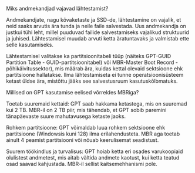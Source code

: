 Miks andmekandjad vajavad lähtestamist?

Andmekandjate, nagu kõvaketaste ja SSD-de, lähtestamine on vajalik, et neid saaks arvutis ära tunda ja neile faile salvestada. Uus andmekandja on justkui tühi leht, millel puuduvad failide salvestamiseks vajalikud struktuurid ja juhised. Lähtestamisel muudab arvuti ketta äratuntavaks ja valmistab ette selle kasutamiseks.

Lähtestamisel valitakse ka partitsioonitabeli tüüp (näiteks GPT-GUID Partition Table - GUID-partitsioonitabel)  või MBR-Master Boot Record - põhikäivitussektor), mis määrab ära, kuidas kettal olevaid sektsioone ehk partitsioone hallatakse. Ilma lähtestamiseta ei tunne operatsioonisüsteem ketast üldse ära, mistõttu jääks see salvestusruum kasutuskõlbmatuks.

Millised on GPT kasutamise eelised võrreldes MBRiga? 

Toetab suuremaid kettaid: GPT saab hakkama ketastega, mis on suuremad kui 2 TB. MBR-il on 2 TB piir, mis tähendab, et GPT sobib paremini tänapäevaste suure mahutavusega ketaste jaoks.

Rohkem partitsioone: GPT võimaldab luua rohkem sektsioone ehk partitsioone (Windowsis kuni 128) ilma erilahendusteta. MBR aga toetab ainult 4 peamist partitsiooni või nõuab keerulisemat seadistust.

Suurem töökindlus ja turvalisus: GPT hoiab ketta eri osades varukoopiaid olulistest andmetest, mis aitab vältida andmete kaotust, kui ketta teatud osad saavad kahjustada. MBR-il sellist kaitsemehhanismi pole.
